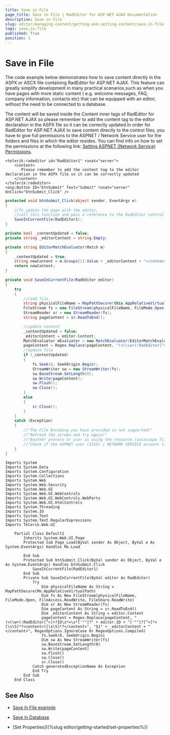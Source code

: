```yaml
---
title: Save in File
page_title: Save in File | RadEditor for ASP.NET AJAX Documentation
description: Save in File
slug: editor/managing-content/getting-and-setting-content/save-in-file
tags: save,in,file
published: True
position: 1
---
```


# Save in File

The code example below demonstrates how to save content directly in the ASPX or ASCX file containing RadEditor for ASP.NET AJAX. This feature can greatly simplify development in many practical scenarios,such as when you have pages with more static content ( e.g. welcome messages, FAQ, company information, contacts etc) that can be equipped with an editor, without the need to be connected to a database.

The content will be saved inside the Content inner tags of RadEditor for ASP.NET AJAX so please remember to add the content tag to the editor declaration in the ASPX file so it can be correctly updated.In order for RadEditor for ASP.NET AJAX to save content directly to the control files, you have to give full permissions to the ASPNET / Network Service user for the folders and files in which the editor resides. You can find info on how to set the permissions at the following link: [Setting ASPNET (Network Service) Permissions](https://www.telerik.com/help/aspnet-ajax/installsettingaspnetpermissions.html).

````ASP.NET
<telerik:radeditor id="RadEditor1" runat="server">
	<content>
	   Please remember to add the content tag to the editor declaration in the ASPX file so it can be correctly updated
	</content>
</telerik:radeditor>
<asp:Button ID="btnSubmit" Text="Submit" runat="server" OnClick="btnSubmit_Click" /> 
````

````C#
protected void btnSubmit_Click(object sender, EventArgs e)
{
	//To update the page with the editor,
	//call this function and pass a reference to the RadEditor control
	SaveInCurrentFile(RadEditor1);
}

private bool _contentUpdated = false;
private string _editorContent = string.Empty;

private string EditorMatchEvaluator(Match m)
{
	_contentUpdated = true;
	string newContent = m.Groups[1].Value + _editorContent + "</content>";
	return newContent;
}

private void SaveInCurrentFile(RadEditor editor)
{
	try
	{
		//read file
		string physicalFileName = MapPathSecure(this.AppRelativeVirtualPath);
		FileStream fs = new FileStream(physicalFileName, FileMode.Open, FileAccess.ReadWrite, FileShare.ReadWrite);
		StreamReader sr = new StreamReader(fs);
		string pageContent = sr.ReadToEnd();

		//update content
		_contentUpdated = false;
		_editorContent = editor.Content;
		MatchEvaluator mEvaluator = new MatchEvaluator(EditorMatchEvaluator);
		pageContent = Regex.Replace(pageContent, "(<(\\w+):RadEditor[^>]+?ID\\s*=\\s*['\"]?" + editor.ID + "['\"]?[^>]*>[\\s\\S]*?<content>)[\\s\\S]*?</content>", mEvaluator, RegexOptions.IgnoreCase | RegexOptions.Compiled);
		//update file
		if (_contentUpdated)
		{
			fs.Seek(0, SeekOrigin.Begin);
			StreamWriter sw = new StreamWriter(fs);
			sw.BaseStream.SetLength(0);
			sw.Write(pageContent);
			sw.Flush();
			sw.Close();
		}
		else
		{
			sr.Close();
		}
	}
	catch (Exception)
	{
		//"The File Encoding you have provided is not supported!"
		//"Refresh the screen and try again!"
		//"Another process or user is using the resource (ascx/aspx file) you are trying to update."
		//"Check if the ASPNET user (IIS5) / NETWORK SERVICE account (IIS6) has write privileges for this file."
	}
} 
````
````VB
Imports System
Imports System.Data
Imports System.Configuration
Imports System.Collections
Imports System.Web
Imports System.Web.Security
Imports System.Web.UI
Imports System.Web.UI.WebControls
Imports System.Web.UI.WebControls.WebParts
Imports System.Web.UI.HtmlControls
Imports System.Threading
Imports System.IO
Imports System.Text
Imports System.Text.RegularExpressions
Imports Telerik.Web.UI

	Partial Class Default2
		Inherits System.Web.UI.Page
		Protected Sub Page_Load(ByVal sender As Object, ByVal e As System.EventArgs) Handles Me.Load

		End Sub
		Protected Sub btnSubmit_Click(ByVal sender As Object, ByVal e As System.EventArgs) Handles btnSubmit.Click
			SaveInCurrentFile(RadEditor1)
		End Sub
		Private Sub SaveInCurrentFile(ByVal editor As RadEditor)
			Try
				Dim physicalFileName As String = MapPathSecure(Me.AppRelativeVirtualPath)
				Dim fs As New FileStream(physicalFileName, FileMode.Open, FileAccess.ReadWrite, FileShare.ReadWrite)
				Dim sr As New StreamReader(fs)
				Dim pageContent As String = sr.ReadToEnd()
				Dim _editorContent As String = editor.Content
				pageContent = Regex.Replace(pageContent, "(<(\w+):RadEditor[^>]+?ID\s*=\s*['""]?" + editor.ID + "['""]?[^>]*>[\s\S]*?<content>)[\s\S]*?</content>", "$1" + _editorContent + "</content>", RegexOptions.IgnoreCase Or RegexOptions.Compiled)
				fs.Seek(0, SeekOrigin.Begin)
				Dim sw As New StreamWriter(fs)
				sw.BaseStream.SetLength(0)
				sw.Write(pageContent)
				sw.Flush()
				sw.Close()
				sr.Close()
			Catch generatedExceptionName As Exception
			End Try
		End Sub
	End Class
````


## See Also

 * [Save In File example](https://demos.telerik.com/aspnet-ajax/editor/examples/saveinexternalfile/defaultcs.aspx)

 * [Save In Database](https://demos.telerik.com/aspnet-ajax/editor/examples/saveindatabase/defaultcs.aspx)

 * [Set Properties]({%slug editor/getting-started/set-properties%})
